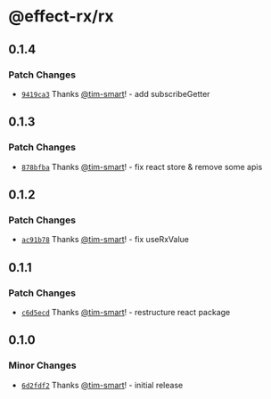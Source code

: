 # @effect-rx/rx

## 0.1.4

### Patch Changes

- [`9419ca3`](https://github.com/tim-smart/effect-rx/commit/9419ca3b03a08663a7e6b17a49cbf7b4548408a7) Thanks [@tim-smart](https://github.com/tim-smart)! - add subscribeGetter

## 0.1.3

### Patch Changes

- [`878bfba`](https://github.com/tim-smart/effect-rx/commit/878bfbae4875a7b5002847e831e3d9e5a7dbc353) Thanks [@tim-smart](https://github.com/tim-smart)! - fix react store & remove some apis

## 0.1.2

### Patch Changes

- [`ac91b78`](https://github.com/tim-smart/effect-rx/commit/ac91b78e5acabf3b13e01e6e53f7e56b269fa040) Thanks [@tim-smart](https://github.com/tim-smart)! - fix useRxValue

## 0.1.1

### Patch Changes

- [`c6d5ecd`](https://github.com/tim-smart/effect-rx/commit/c6d5ecdff4522489c959de78ad3905571ec443f2) Thanks [@tim-smart](https://github.com/tim-smart)! - restructure react package

## 0.1.0

### Minor Changes

- [`6d2fdf2`](https://github.com/tim-smart/effect-rx/commit/6d2fdf273b8990310a319b578ecdcd01d5b12cee) Thanks [@tim-smart](https://github.com/tim-smart)! - initial release
